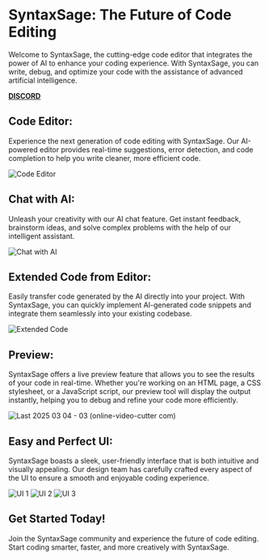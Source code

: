 # **SyntaxSage: The Future of Code Editing**

Welcome to SyntaxSage, the cutting-edge code editor that integrates the power of AI to enhance your coding experience. With SyntaxSage, you can write, debug, and optimize your code with the assistance of advanced artificial intelligence.

[**DISCORD**](https://discord.gg/cnBs974ywd)

## **Code Editor:**

Experience the next generation of code editing with SyntaxSage. Our AI-powered editor provides real-time suggestions, error detection, and code completion to help you write cleaner, more efficient code.

![Code Editor](https://github.com/user-attachments/assets/4cda61ed-752a-4c79-a671-bf8568520e31)

## **Chat with AI:**

Unleash your creativity with our AI chat feature. Get instant feedback, brainstorm ideas, and solve complex problems with the help of our intelligent assistant.

![Chat with AI](https://github.com/user-attachments/assets/7d3470cc-4cd8-4ba0-a91a-1cfb32938273)

## **Extended Code from Editor:**

Easily transfer code generated by the AI directly into your project. With SyntaxSage, you can quickly implement AI-generated code snippets and integrate them seamlessly into your existing codebase.

![Extended Code](https://github.com/user-attachments/assets/d85bf5e7-c6c5-4d9c-962e-37106421a8da)

## **Preview:**

SyntaxSage offers a live preview feature that allows you to see the results of your code in real-time. Whether you're working on an HTML page, a CSS stylesheet, or a JavaScript script, our preview tool will display the output instantly, helping you to debug and refine your code more efficiently.

![Last 2025 03 04 - 03 (online-video-cutter com)](https://github.com/user-attachments/assets/fc9a82d6-430a-4769-befa-241fb927a6b9)

## **Easy and Perfect UI:**

SyntaxSage boasts a sleek, user-friendly interface that is both intuitive and visually appealing. Our design team has carefully crafted every aspect of the UI to ensure a smooth and enjoyable coding experience.

![UI 1](https://github.com/user-attachments/assets/d2b21bc4-86f8-4a35-a844-f8efa4ef58cd)
![UI 2](https://github.com/user-attachments/assets/7792ae45-6401-43a9-bd1c-3cd3f28f3567)
![UI 3](https://github.com/user-attachments/assets/977ea86f-1f25-416f-ab50-d00093898b8ef)

## **Get Started Today!**

Join the SyntaxSage community and experience the future of code editing. Start coding smarter, faster, and more creatively with SyntaxSage.
